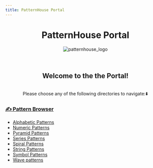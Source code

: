 ```yaml
---
title: PatternHouse Portal
---
```


# <div align="center">PatternHouse Portal</div>


<div align="center"><img src="https://user-images.githubusercontent.com/78701779/151339537-432b68a8-0e92-48b3-b184-6260e0d20d07.png" alt="patternhouse_logo" /></div> <br><br>


<div align="center">
<h2> Welcome to the the Portal! </h2> <br>
Please choose any of the following directories to navigate:⬇️
</div>  

### [✍️ Pattern Browser](/docs/intro)

- <a href="/docs/Alphabetic Pattern/">Alphabetic Patterns </a>
- <a href="/docs/Numeric Patterns">Numeric Patterns </a>
- <a href="/docs/Pyramid Patterns">Pyramid Patterns </a>
- <a href="/docs/Series Patterns">Series Patterns </a>
- <a href="/docs/Spiral Patterns">Spiral Patterns </a>
- <a href="/docs/String Patterns">String Patterns </a>
- <a href="/docs/Symbol Patterns">Symbol Patterns </a>
- <a href="/docs/Wave Patterns">Wave patterns</a>
